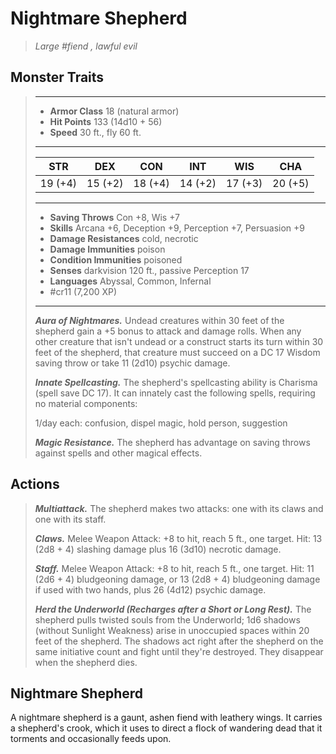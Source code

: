 # Nightmare Shepherd
>*Large #fiend , lawful evil*
## Monster Traits
>___
>- **Armor Class** 18 (natural armor)
>- **Hit Points** 133 (14d10 + 56)
>- **Speed** 30 ft., fly 60 ft.
>___
>|STR|DEX|CON|INT|WIS|CHA|
>|:---:|:---:|:---:|:---:|:---:|:---:|
>|19 (+4)|15 (+2)|18 (+4)|14 (+2)|17 (+3)|20 (+5)|
>___
>- **Saving Throws** Con +8, Wis +7
>- **Skills** Arcana +6, Deception +9, Perception +7, Persuasion +9
>- **Damage Resistances** cold, necrotic
>- **Damage Immunities** poison
>- **Condition Immunities** poisoned
>- **Senses** darkvision 120 ft., passive Perception 17
>- **Languages** Abyssal, Common, Infernal
>- #cr11 (7,200 XP)
>___
>***Aura of Nightmares.*** Undead creatures within 30 feet of the shepherd gain a +5 bonus to attack and damage rolls. When any other creature that isn't undead or a construct starts its turn within 30 feet of the shepherd, that creature must succeed on a DC 17 Wisdom saving throw or take 11 (2d10) psychic damage.  
>
>***Innate Spellcasting.*** The shepherd's spellcasting ability is Charisma (spell save DC 17). It can innately cast the following spells, requiring no material components:  
>
>1/day each: confusion, dispel magic, hold person, suggestion  
>
>
>***Magic Resistance.*** The shepherd has advantage on saving throws against spells and other magical effects.  
>
## Actions
>***Multiattack.*** The shepherd makes two attacks: one with its claws and one with its staff.  
>
>***Claws.*** Melee Weapon Attack: +8 to hit, reach 5 ft., one target. Hit: 13 (2d8 + 4) slashing damage plus 16 (3d10) necrotic damage.  
>
>***Staff.*** Melee Weapon Attack: +8 to hit, reach 5 ft., one target. Hit: 11 (2d6 + 4) bludgeoning damage, or 13 (2d8 + 4) bludgeoning damage if used with two hands, plus 26 (4d12) psychic damage.  
>
>***Herd the Underworld (Recharges after a Short or Long Rest).*** The shepherd pulls twisted souls from the Underworld; 1d6 shadows (without Sunlight Weakness) arise in unoccupied spaces within 20 feet of the shepherd. The shadows act right after the shepherd on the same initiative count and fight until they're destroyed. They disappear when the shepherd dies.
## Nightmare Shepherd
A nightmare shepherd is a gaunt, ashen fiend with leathery wings. It carries a shepherd's crook, which it uses to direct a flock of wandering dead that it torments and occasionally feeds upon.